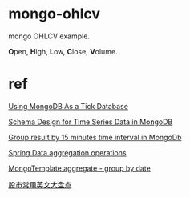 # mongo-ohlcv

mongo OHLCV example.

**O**pen, **H**igh, **L**ow, **C**lose, **V**olume.

# ref

[Using MongoDB As a Tick Database](https://www.slideshare.net/mongodb/using-mongodb-asatickdatabaseaug2013/3-MongoDB_Technical_BenefitsHorizontally_ScalableShardingAgile_FlexibleHighPerformanceIndexesRAMApplicationHighlyAvailableReplica)

[Schema Design for Time Series Data in MongoDB](https://www.mongodb.com/blog/post/schema-design-for-time-series-data-in-mongodb)

[Group result by 15 minutes time interval in MongoDb](https://stackoverflow.com/questions/26814427/group-result-by-15-minutes-time-interval-in-mongodb/26814496)

[Spring Data aggregation operations](https://chiralsoftware.com/idea/spring-data-aggregation-operations)

[MongoTemplate aggregate - group by date](https://stackoverflow.com/questions/34577877/mongotemplate-aggregate-group-by-date)

[股市常用英文大盘点](http://language.chinadaily.com.cn/2015-04/16/content_20450070.htm)